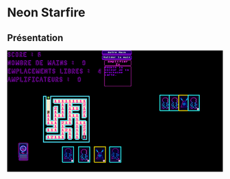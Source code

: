 # Neon Starfire

## Présentation

![Capture d'écran du jeu](https://github.com/jasonchampagne/GameJam/blob/main/20250509-20250523/Projets/neon-starfire/screenshot.png)
